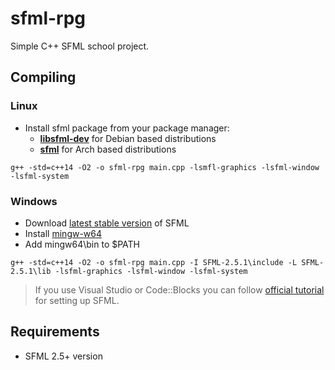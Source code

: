 # sfml-rpg
Simple C++ SFML school project.
## Compiling
### Linux
- Install sfml package from your package manager:
	- [**libsfml-dev**](https://packages.debian.org/buster/libsfml-dev) for Debian based distributions
	- [**sfml**](https://archlinux.org/packages/community/x86_64/sfml/) for Arch based distributions
```
g++ -std=c++14 -O2 -o sfml-rpg main.cpp -lsmfl-graphics -lsfml-window -lsfml-system
```
	
### Windows
- Download [latest stable version](https://www.sfml-dev.org/download.php) of SFML
- Install [mingw-w64](http://mingw-w64.org/doku.php/download/mingw-builds)
- Add mingw64\bin to $PATH
```
g++ -std=c++14 -O2 -o sfml-rpg main.cpp -I SFML-2.5.1\include -L SFML-2.5.1\lib -lsfml-graphics -lsfml-window -lsfml-system
```
> If you use Visual Studio or Code::Blocks you can follow [official tutorial](https://www.sfml-dev.org/tutorials) for setting up SFML.
## Requirements
- SFML 2.5+ version
